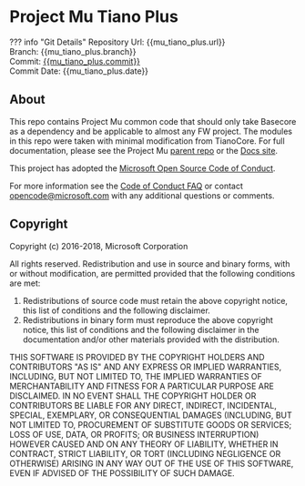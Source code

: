 # Project Mu Tiano Plus

??? info "Git Details"
    Repository Url: {{mu_tiano_plus.url}}  
    Branch:         {{mu_tiano_plus.branch}}  
    Commit:         [{{mu_tiano_plus.commit}}]({{mu_tiano_plus.commitlink}})  
    Commit Date:    {{mu_tiano_plus.date}}

## About

This repo contains Project Mu common code that should only take Basecore as a dependency and be applicable to almost any FW project. The modules in this repo were taken with minimal modification from TianoCore. For full documentation, please see the Project Mu [parent repo](https://github.com/Microsoft/mu) or the [Docs site](https://microsoft.github.io/mu/).

This project has adopted the [Microsoft Open Source Code of Conduct](https://opensource.microsoft.com/codeofconduct/).

For more information see the [Code of Conduct FAQ](https://opensource.microsoft.com/codeofconduct/faq/) or contact [opencode@microsoft.com](mailto:opencode@microsoft.com) with any additional questions or comments.

## Copyright

Copyright (c) 2016-2018, Microsoft Corporation

All rights reserved. Redistribution and use in source and binary forms, with or without modification, are permitted provided that the following conditions are met:
1. Redistributions of source code must retain the above copyright notice, this list of conditions and the following disclaimer.
2. Redistributions in binary form must reproduce the above copyright notice, this list of conditions and the following disclaimer in the documentation and/or other materials provided with the distribution.

THIS SOFTWARE IS PROVIDED BY THE COPYRIGHT HOLDERS AND CONTRIBUTORS "AS IS" AND ANY EXPRESS OR IMPLIED WARRANTIES, INCLUDING, BUT NOT LIMITED TO, THE IMPLIED WARRANTIES OF MERCHANTABILITY AND FITNESS FOR A PARTICULAR PURPOSE ARE DISCLAIMED. IN NO EVENT SHALL THE COPYRIGHT HOLDER OR CONTRIBUTORS BE LIABLE FOR ANY DIRECT, INDIRECT, INCIDENTAL, SPECIAL, EXEMPLARY, OR CONSEQUENTIAL DAMAGES (INCLUDING, BUT NOT LIMITED TO, PROCUREMENT OF SUBSTITUTE GOODS OR SERVICES; LOSS OF USE, DATA, OR PROFITS; OR BUSINESS INTERRUPTION) HOWEVER CAUSED AND ON ANY THEORY OF LIABILITY, WHETHER IN CONTRACT, STRICT LIABILITY, OR TORT (INCLUDING NEGLIGENCE OR OTHERWISE) ARISING IN ANY WAY OUT OF THE USE OF THIS SOFTWARE, EVEN IF ADVISED OF THE POSSIBILITY OF SUCH DAMAGE.
